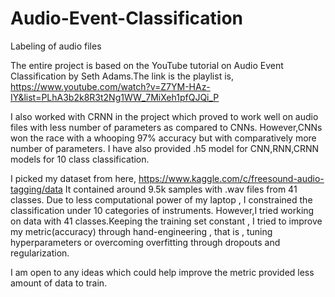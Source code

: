 # Audio-Event-Classification

Labeling of audio files

The entire project is based on the YouTube tutorial on Audio Event Classification by Seth Adams.The link is the playlist is,
https://www.youtube.com/watch?v=Z7YM-HAz-IY&list=PLhA3b2k8R3t2Ng1WW_7MiXeh1pfQJQi_P

I also worked with CRNN in the project which proved to work well on audio files with less number of parameters as compared to CNNs.
However,CNNs won the race with a whooping 97% accuracy but with comparatively more number of parameters.
I have also provided .h5 model for CNN,RNN,CRNN models for 10 class classification.

I picked my dataset from here,
https://www.kaggle.com/c/freesound-audio-tagging/data
It contained around 9.5k samples with .wav files from 41 classes.
Due to less computational power of my laptop , I constrained the classification under 10 categories of instruments.
However,I tried working on data with 41 classes.Keeping the training set constant , I tried to improve my metric(accuracy) through hand-engineering , that is , tuning hyperparameters or overcoming overfitting through dropouts and regularization.

I am open to any ideas which could help improve the metric provided less amount of data to train.
